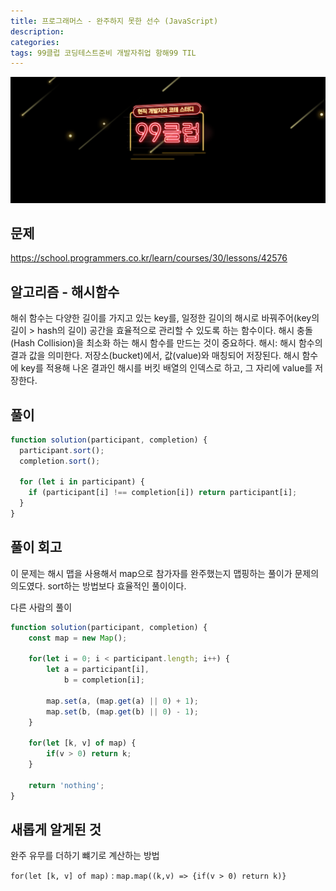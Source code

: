 ```yaml
---
title: 프로그래머스 - 완주하지 못한 선수 (JavaScript)
description: 
categories: 
tags: 99클럽 코딩테스트준비 개발자취업 항해99 TIL
---
```


![99club](/assets/images/99club.png)

## 문제
https://school.programmers.co.kr/learn/courses/30/lessons/42576

## 알고리즘 - 해시함수
해쉬 함수는 다양한 길이를 가지고 있는 key를, 일정한 길이의 해시로 바꿔주어(key의 길이 > hash의 길이) 공간을 효율적으로 관리할 수 있도록 하는 함수이다.
해시 충돌(Hash Collision)을 최소화 하는 해시 함수를 만드는 것이 중요하다.
해시: 해시 함수의 결과 값을 의미한다.
저장소(bucket)에서, 값(value)와 매칭되어 저장된다.
해시 함수에 key를 적용해 나온 결과인 해시를 버킷 배열의 인덱스로 하고, 그 자리에 value를 저장한다.

## 풀이
```javascript
function solution(participant, completion) {
  participant.sort();
  completion.sort();

  for (let i in participant) {
    if (participant[i] !== completion[i]) return participant[i];
  }
}
```

## 풀이 회고
이 문제는 해시 맵을 사용해서 map으로 참가자를 완주했는지 맵핑하는 풀이가 문제의 의도였다. sort하는 방법보다 효율적인 풀이이다.

다른 사람의 풀이
```javascript
function solution(participant, completion) {
    const map = new Map();

    for(let i = 0; i < participant.length; i++) {
        let a = participant[i], 
            b = completion[i];

        map.set(a, (map.get(a) || 0) + 1);
        map.set(b, (map.get(b) || 0) - 1);
    }

    for(let [k, v] of map) {
        if(v > 0) return k;
    }

    return 'nothing';
}
```

## 새롭게 알게된 것
완주 유무를 더하기 뺴기로 계산하는 방법

`for(let [k, v] of map)` : `map.map((k,v) => {if(v > 0) return k)}`
